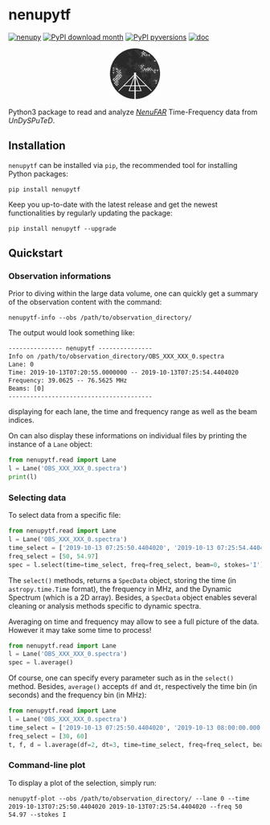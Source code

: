 # **nenupytf**

[![nenupy](https://img.shields.io/pypi/v/nenupytf.svg)](
    https://pypi.python.org/pypi/nenupytf)
[![PyPI download month](https://img.shields.io/pypi/dm/nenupytf.svg)](
    https://pypi.python.org/pypi/nenupytf/)
[![PyPI pyversions](https://img.shields.io/pypi/pyversions/nenupytf.svg)](
    https://pypi.python.org/pypi/nenupytf/)
[![doc](https://readthedocs.org/projects/pip/badge/?version=latest&style=flat)](
    https://nenupytf.readthedocs.io/en/latest/)


<p align="center">
<img src="./Logo-NenuFAR-noir.svg" width="20%">
</p>

Python3 package to read and analyze [*NenuFAR*](https://nenufar.obs-nancay.fr/en/astronomer/) Time-Frequency data from *UnDySPuTeD*.

## Installation
`nenupytf` can be installed via `pip`, the recommended tool for installing Python packages:
```
pip install nenupytf
```
Keep you up-to-date with the latest release and get the newest functionalities by regularly updating the package:  
```
pip install nenupytf --upgrade
```

## Quickstart

### Observation informations
Prior to diving within the large data volume, one can quickly get a summary of the observation content with the command:
```
nenupytf-info --obs /path/to/observation_directory/
```
The output would look something like:
```
--------------- nenupytf ---------------
Info on /path/to/observation_directory/OBS_XXX_XXX_0.spectra
Lane: 0
Time: 2019-10-13T07:20:55.0000000 -- 2019-10-13T07:25:54.4404020
Frequency: 39.0625 -- 76.5625 MHz
Beams: [0]
----------------------------------------
```
displaying for each lane, the time and frequency range as well as the beam indices.

On can also display these informations on individual files by printing the instance of a `Lane` object:
```python
from nenupytf.read import Lane
l = Lane('OBS_XXX_XXX_0.spectra')
print(l)
```

### Selecting data
To select data from a specific file:
```python
from nenupytf.read import Lane
l = Lane('OBS_XXX_XXX_0.spectra')
time_select = ['2019-10-13 07:25:50.4404020', '2019-10-13 07:25:54.4404020']
freq_select = [50, 54.97]
spec = l.select(time=time_select, freq=freq_select, beam=0, stokes='I')
```
The `select()` methods, returns a `SpecData` object, storing the time (in `astropy.time.Time` format), the frequency in MHz, and the Dynamic Spectrum (which is a 2D array). Besides, a `SpecData` object enables several cleaning or analysis methods specific to dynamic spectra.

Averaging on time and frequency may allow to see a full picture of the data. However it may take some time to process!
```python
from nenupytf.read import Lane
l = Lane('OBS_XXX_XXX_0.spectra')
spec = l.average()
```
Of course, one can specify every parameter such as in the `select()` method. Besides, `average()` accepts `df` and `dt`, respectively the time bin (in seconds) and the frequency bin (in MHz):
```python
from nenupytf.read import Lane
l = Lane('OBS_XXX_XXX_0.spectra')
time_select = ['2019-10-13 07:25:50.4404020', '2019-10-13 08:00:00.000']
freq_select = [30, 60]
t, f, d = l.average(df=2, dt=3, time=time_select, freq=freq_select, beam=0, stokes='I')
```


### Command-line plot
To display a plot of the selection, simply run:
```
nenupytf-plot --obs /path/to/observation_directory/ --lane 0 --time 2019-10-13T07:25:50.4404020 2019-10-13T07:25:54.4404020 --freq 50 54.97 --stokes I
```
